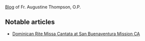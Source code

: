 [Blog](https://dominican-liturgy.blogspot.com/) of Fr. Augustine Thompson, O.P.

## Notable articles
- [Dominican Rite Missa Cantata at San Buenaventura Mission CA](https://dominican-liturgy.blogspot.com/2008/05/dominican-rite-missa-cantata-at-san.html)